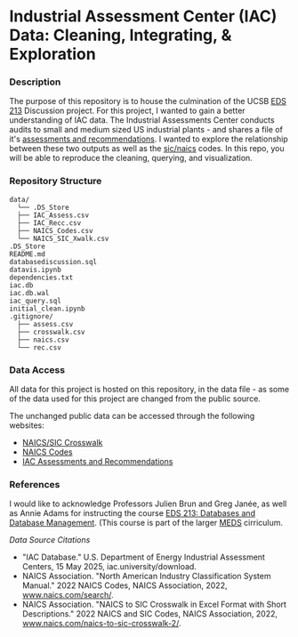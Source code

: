 # Industrial Assessment Center (IAC) Data: Cleaning, Integrating, & Exploration

### Description
The purpose of this repository is to house the culmination of the UCSB [EDS 213](https://bren.ucsb.edu/courses/eds-213) Discussion project. For this project, I wanted to gain a better understanding of IAC data. The Industrial Assessments Center conducts audits to small and medium sized US industrial plants - and shares a file of it's [assessments and recommendations](https://iac.university). I wanted to explore the relationship between these two outputs as well as the [sic/naics](https://www.naics.com/search/) codes. In this repo, you will be able to reproduce the cleaning, querying, and visualization.

### Repository Structure
```
data/
  └── .DS_Store
  ├── IAC_Assess.csv
  ├── IAC_Recc.csv
  ├── NAICS_Codes.csv
  └── NAICS_SIC_Xwalk.csv
.DS_Store
README.md
databasediscussion.sql
datavis.ipynb
dependencies.txt
iac.db
iac.db.wal
iac_query.sql
initial_clean.ipynb
.gitignore/
  ├── assess.csv
  ├── crosswalk.csv
  ├── naics.csv
  └── rec.csv
```
### Data Access
All data for this project is hosted on this repository, in the data file - as some of the data used for this project are changed from the public source. 

The unchanged public data can be accessed through the following websites:
- [NAICS/SIC Crosswalk](https://www.naics.com/search/)
- [NAICS Codes](https://www.naics.com/search/)
- [IAC Assessments and Recommendations](https://iac.university/download)

### References
I would like to acknowledge Professors Julien Brun and Greg Janée, as well as Annie Adams for instructing the course [EDS 213: Databases and Database Management](https://ucsb-library-research-data-services.github.io/bren-eds213/). (This course is part of the larger [MEDS](https://bren.ucsb.edu/masters-programs/master-environmental-data-science/academics-meds/meds-courses) cirriculum. 

*Data Source Citations*

- "IAC Database." U.S. Department of Energy Industrial Assessment Centers, 15 May 2025, iac.university/download.
- NAICS Association. "North American Industry Classification System Manual." 2022 NAICS Codes, NAICS Association, 2022, www.naics.com/search/.
- NAICS Association. "NAICS to SIC Crosswalk in Excel Format with Short Descriptions." 2022 NAICS and SIC Codes, NAICS Association, 2022, www.naics.com/naics-to-sic-crosswalk-2/.
